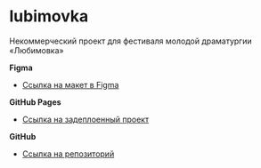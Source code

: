 # lubimovka
Некоммерческий проект для фестиваля молодой драматургии «Любимовка»

**Figma**

* [Ссылка на макет в Figma](https://www.figma.com/file/DEeW2FE3pJiQ407zqx4C9B/Lubimovka?node-id=0%3A1)

**GitHub Pages**

* [Ссылка на задеплоенный проект](https://alexander-kuznetsov.github.io/lubimovka/)

**GitHub**

* [Ссылка на репозиторий](https://github.com/alexander-kuznetsov/lubimovka)
